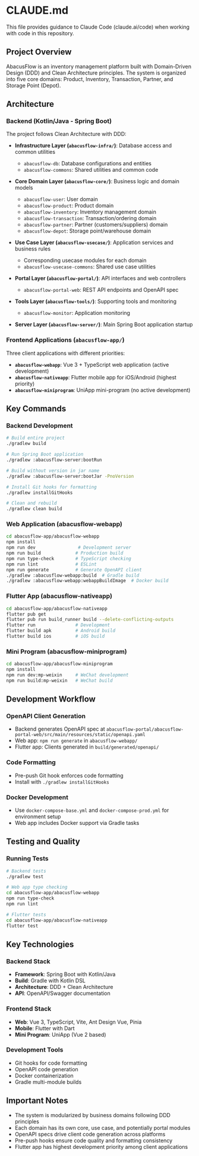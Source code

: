 # CLAUDE.md

This file provides guidance to Claude Code (claude.ai/code) when working with code in this repository.

## Project Overview

AbacusFlow is an inventory management platform built with Domain-Driven Design (DDD) and Clean Architecture principles. The system is organized into five core domains: Product, Inventory, Transaction, Partner, and Storage Point (Depot).

## Architecture

### Backend (Kotlin/Java - Spring Boot)
The project follows Clean Architecture with DDD:

- **Infrastructure Layer (`abacusflow-infra/`)**: Database access and common utilities
  - `abacusflow-db`: Database configurations and entities
  - `abacusflow-commons`: Shared utilities and common code
  
- **Core Domain Layer (`abacusflow-core/`)**: Business logic and domain models
  - `abacusflow-user`: User domain
  - `abacusflow-product`: Product domain
  - `abacusflow-inventory`: Inventory management domain
  - `abacusflow-transaction`: Transaction/ordering domain
  - `abacusflow-partner`: Partner (customers/suppliers) domain
  - `abacusflow-depot`: Storage point/warehouse domain

- **Use Case Layer (`abacusflow-usecase/`)**: Application services and business rules
  - Corresponding usecase modules for each domain
  - `abacusflow-usecase-commons`: Shared use case utilities

- **Portal Layer (`abacusflow-portal/`)**: API interfaces and web controllers
  - `abacusflow-portal-web`: REST API endpoints and OpenAPI spec

- **Tools Layer (`abacusflow-tools/`)**: Supporting tools and monitoring
  - `abacusflow-monitor`: Application monitoring

- **Server Layer (`abacusflow-server/`)**: Main Spring Boot application startup

### Frontend Applications (`abacusflow-app/`)
Three client applications with different priorities:
- **`abacusflow-webapp`**: Vue 3 + TypeScript web application (active development)
- **`abacusflow-nativeapp`**: Flutter mobile app for iOS/Android (highest priority)
- **`abacusflow-miniprogram`**: UniApp mini-program (no active development)

## Key Commands

### Backend Development
```bash
# Build entire project
./gradlew build

# Run Spring Boot application
./gradlew :abacusflow-server:bootRun

# Build without version in jar name
./gradlew :abacusflow-server:bootJar -PnoVersion

# Install Git hooks for formatting
./gradlew installGitHooks

# Clean and rebuild
./gradlew clean build
```

### Web Application (abacusflow-webapp)
```bash
cd abacusflow-app/abacusflow-webapp
npm install
npm run dev                # Development server
npm run build             # Production build
npm run type-check        # TypeScript checking
npm run lint              # ESLint
npm run generate          # Generate OpenAPI client
./gradlew :abacusflow-webapp:build  # Gradle build
./gradlew :abacusflow-webapp:webappBuildImage  # Docker build
```

### Flutter App (abacusflow-nativeapp)
```bash
cd abacusflow-app/abacusflow-nativeapp
flutter pub get
flutter pub run build_runner build --delete-conflicting-outputs
flutter run               # Development
flutter build apk         # Android build
flutter build ios         # iOS build
```

### Mini Program (abacusflow-miniprogram)
```bash
cd abacusflow-app/abacusflow-miniprogram
npm install
npm run dev:mp-weixin     # WeChat development
npm run build:mp-weixin   # WeChat build
```

## Development Workflow

### OpenAPI Client Generation
- Backend generates OpenAPI spec at `abacusflow-portal/abacusflow-portal-web/src/main/resources/static/openapi.yaml`
- Web app: `npm run generate` in `abacusflow-webapp/`
- Flutter app: Clients generated in `build/generated/openapi/`

### Code Formatting
- Pre-push Git hook enforces code formatting
- Install with `./gradlew installGitHooks`

### Docker Development
- Use `docker-compose-base.yml` and `docker-compose-prod.yml` for environment setup
- Web app includes Docker support via Gradle tasks

## Testing and Quality

### Running Tests
```bash
# Backend tests
./gradlew test

# Web app type checking
cd abacusflow-app/abacusflow-webapp
npm run type-check
npm run lint

# Flutter tests
cd abacusflow-app/abacusflow-nativeapp
flutter test
```

## Key Technologies

### Backend Stack
- **Framework**: Spring Boot with Kotlin/Java
- **Build**: Gradle with Kotlin DSL
- **Architecture**: DDD + Clean Architecture
- **API**: OpenAPI/Swagger documentation

### Frontend Stack
- **Web**: Vue 3, TypeScript, Vite, Ant Design Vue, Pinia
- **Mobile**: Flutter with Dart
- **Mini Program**: UniApp (Vue 2 based)

### Development Tools
- Git hooks for code formatting
- OpenAPI code generation
- Docker containerization
- Gradle multi-module builds

## Important Notes

- The system is modularized by business domains following DDD principles
- Each domain has its own core, use case, and potentially portal modules
- OpenAPI specs drive client code generation across platforms
- Pre-push hooks ensure code quality and formatting consistency
- Flutter app has highest development priority among client applications